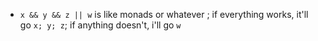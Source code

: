 - `x && y && z || w` is like monads or whatever ; if everything works, it'll go `x; y; z`; if anything doesn't, i'll go `w`